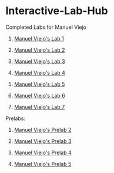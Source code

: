 # Interactive-Lab-Hub

Completed Labs for Manuel Viejo

1. [Manuel Viejo's Lab 1](//github.com/mviejo33/IDD-Fa18-Lab1)


2. [Manuel Viejo's Lab 2](//github.com/mviejo33/IDD-Fa18-Lab2)


3. [Manuel Viejo's Lab 3](//github.com/mviejo33/IDD-Fa18-Lab3)


4. [Manuel Viejo's Lab 4](//github.com/mviejo33/IDD-Fa18-Lab4)

5. [Manuel Viejo's Lab 5](//github.com/mviejo33/IDD-Fa18-Lab5)

6. [Manuel Viejo's Lab 6](//github.com/mviejo33/IDD-Fa18-Lab6)

7. [Manuel Viejo's Lab 7](//github.com/mviejo33/IDD-Fa18-Lab7)


Prelabs:

1. [Manuel Viejo's Prelab 2](//github.com/mviejo33/IDD-Fa18-PreLab2)

2. [Manuel Viejo's Prelab 3](//github.com/mviejo33/IDD-Fa18-PreLab3)

3. [Manuel Viejo's Prelab 4](//github.com/mviejo33/IDD-Fa18-PreLab4)

3. [Manuel Viejo's Prelab 5](//github.com/mviejo33/IDD-Fa18-PreLab5)



